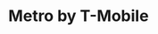 ---
title: "Metro by T-Mobile"
url: /chicago/metro-by-t-mobile-north-cicero-avenue/
shop: mobile phone
---